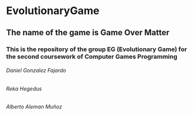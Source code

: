 # EvolutionaryGame
## The name of the game is Game Over Matter
### This is the repository of the group EG (Evolutionary Game) for the second coursework of Computer Games Programming
###### Daniel Gonzalez Fajardo
###### Reka Hegedus
###### Alberto Aleman Muñoz
